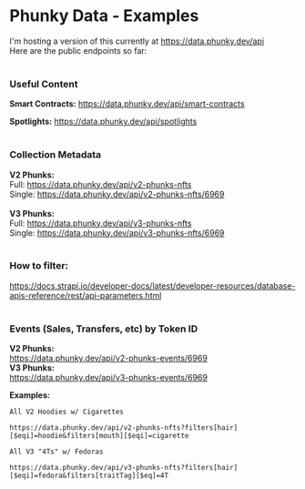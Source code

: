 # Phunky Data - Examples
I'm hosting a version of this currently at https://data.phunky.dev/api
<br>Here are the public endpoints so far:
<br>
<br>

### Useful Content
**Smart Contracts:**
https://data.phunky.dev/api/smart-contracts

**Spotlights:**
https://data.phunky.dev/api/spotlights
<br>
<br>


### Collection Metadata
**V2 Phunks:**
<br>
Full: https://data.phunky.dev/api/v2-phunks-nfts 
<br>
Single: https://data.phunky.dev/api/v2-phunks-nfts/6969
<br>
<br>
**V3 Phunks:**
<br>
Full: https://data.phunky.dev/api/v3-phunks-nfts
<br>
Single: https://data.phunky.dev/api/v3-phunks-nfts/6969
<br><br>
### How to filter:
https://docs.strapi.io/developer-docs/latest/developer-resources/database-apis-reference/rest/api-parameters.html
<br><br>
### Events (Sales, Transfers, etc) by Token ID
**V2 Phunks:**
<br>https://data.phunky.dev/api/v2-phunks-events/6969
<br>
**V3 Phunks:**
<br>https://data.phunky.dev/api/v3-phunks-events/6969

**Examples:**
```
All V2 Hoodies w/ Cigarettes

https://data.phunky.dev/api/v2-phunks-nfts?filters[hair][$eqi]=hoodie&filters[mouth][$eqi]=cigarette

All V3 "4Ts" w/ Fedoras

https://data.phunky.dev/api/v3-phunks-nfts?filters[hair][$eqi]=fedora&filters[traitTag][$eq]=4T
```
